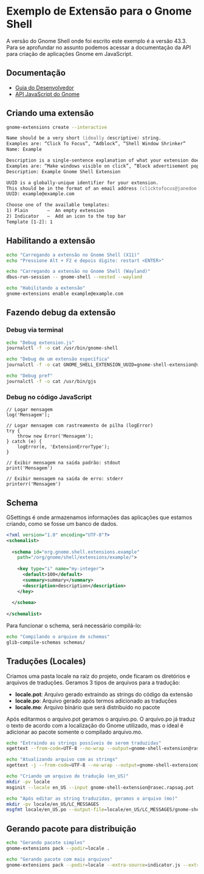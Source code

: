 # Exemplo de Extensão para o Gnome Shell

A versão do Gnome Shell onde foi escrito este exemplo é a versão 43.3.
Para se aprofundar no assunto podemos acessar a documentação da API para criação de aplicações Gnome em JavaScript.

## Documentação

* [Guia do Desenvolvedor](https://gjs.guide/)
* [API JavaScript do Gnome](https://gjs-docs.gnome.org/)


## Criando uma extensão

```zsh
gnome-extensions create --interactive

Name should be a very short (ideally descriptive) string.
Examples are: “Click To Focus”, “Adblock”, “Shell Window Shrinker”
Name: Example

Description is a single-sentence explanation of what your extension does.
Examples are: “Make windows visible on click”, “Block advertisement popups”, “Animate windows shrinking on minimize”
Description: Example Gnome Shell Extension

UUID is a globally-unique identifier for your extension.
This should be in the format of an email address (clicktofocus@janedoe.example.com)
UUID: example@example.com

Choose one of the available templates:
1) Plain       –  An empty extension
2) Indicator   –  Add an icon to the top bar
Template [1-2]: 1
```

## Habilitando a extensão

```zsh
echo "Carregando a extensão no Gnome Shell (X11)"
echo "Pressione Alt + F2 e depois digite: restart <ENTER>"

echo "Carregando a extensão no Gnome Shell (Wayland)"
dbus-run-session -- gnome-shell --nested --wayland

echo "Habilitando a extensão"
gnome-extensions enable example@example.com
```

## Fazendo debug da extensão

### Debug via terminal

```zsh
echo "Debug extension.js"
journalctl -f -o cat /usr/bin/gnome-shell

echo "Debug de um extensão específica"
journalctl -f -o cat GNOME_SHELL_EXTENSION_UUID=gnome-shell-extension@rasec.rapsag

echo "Debug pref"
journalctl -f -o cat /usr/bin/gjs
```

### Debug no código JavaScript

```javasript
// Logar mensagem
log('Mensagem');

// Logar mensagem com rastreamento de pilha (logError)
try {
    throw new Error('Mensagem');
} catch (e) {
    logError(e, 'ExtensionErrorType');
}

// Exibir mensagem na saída padrão: stdout
print('Mensagem')

// Exibir mensagem na saída de erro: stderr
printerr('Mensagem')
```

## Schema

GSettings é onde armazenamos informações das aplicações que estamos criando, como se fosse um banco de dados.

```xml
<?xml version="1.0" encoding="UTF-8"?>
<schemalist>
    
  <schema id="org.gnome.shell.extensions.example"
    path="/org/gnome/shell/extensions/example/">
    
    <key type="i" name="my-integer">
      <default>100</default>
      <summary>summary</summary>
      <description>description</description>
    </key>
    
  </schema>
  
</schemalist>
```
Para funcionar o schema, será necessário compilá-lo:

```zsh
echo "Compilando o arquivo de schemas"
glib-compile-schemas schemas/
```

## Traduções (Locales)

Criamos uma pasta locale na raiz do projeto, onde ficaram os diretórios e arquivos de traduções. Geramos 3 tipos de arquivos para a tradução:

- **locale.pot**: Arquivo gerado extraindo as strings do código da extensão
- **locale.po**: Arquivo gerado após termos adicionado as traduções
- **locale.mo**: Arquivo binário que será distribuido no pacote

Após editarmos o arquivo.pot geramos o arquivo.po. O arquivo.po já traduz o texto de acordo com a localização do Gnome utilizado, mas o ideal é adicionar ao pacote somente o compilado arquivo.mo.

```zsh
echo "Extraindo as strings possíveis de serem traduzidas"
xgettext --from-code=UTF-8 --no-wrap --output=gnome-shell-extension@rasec.rapsag.pot *.js

echo "Atualizando arquivo com as strings"
xgettext -j --from-code=UTF-8 --no-wrap --output=gnome-shell-extension@rasec.rapsag.pot *.js

echo "Criando um arquivo de tradução (en_US)"
mkdir -pv locale
msginit --locale en_US --input gnome-shell-extension@rasec.rapsag.pot --output locale/en_US.po

echo "Após editar as string traduzidas, geramos o arquivo (mo)"
mkdir -pv locale/en_US/LC_MESSAGES
msgfmt locale/en_US.po --output-file=locale/en_US/LC_MESSAGES/gnome-shell-extension@rasec.rapsag.mo
```

## Gerando pacote para distribuição

```zsh
echo "Gerando pacote simples"
gnome-extensions pack --podir=locale .

echo "Gerando pacote com mais arquivos"
gnome-extensions pack --podir=locale --extra-source=indicator.js --extra-source=setting.js --extra-source=dates.js .
```
